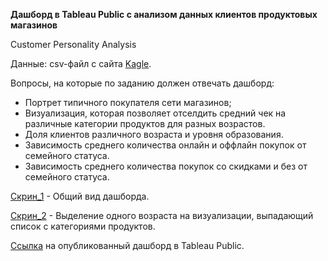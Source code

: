 **Дашборд в Tableau Public с анализом данных клиентов продуктовых магазинов**

Customer Personality Analysis

Данные: csv-файл с сайта [Kagle](https://www.kaggle.com/datasets/imakash3011/customer-personality-analysis?datasetId=1546318).

Вопросы, на которые по заданию должен отвечать дашборд:
- Портрет типичного покупателя сети магазинов;
- Визуализация, которая позволяет отселдить средний чек на различные категории продуктов для разных возрастов.
- Доля клиентов различного возраста и уровня образования.
- Зависимость среднего количества онлайн и оффлайн покупок от семейного статуса.
- Зависимость среднего количества покупок со скидками и без от семейного статуса.

[Скрин_1](https://github.com/alenakot/portfolio_BI/blob/main/Tableau/Customer%20Personality%20Analysis/product_dash_2.png) - Общий вид дашборда.

[Скрин_2](https://github.com/alenakot/portfolio_BI/blob/main/Tableau/Customer%20Personality%20Analysis/product_dash_1.png) - Выделение одного возраста на визуализации, выпадающий список с категориями продуктов.

[Ссылка](https://public.tableau.com/app/profile/alena4385/viz/CustomerPersonalityAnalysis_16908938196800/Dashboard1?publish=yes) на опубликованный дашборд в Tableau Public. 
